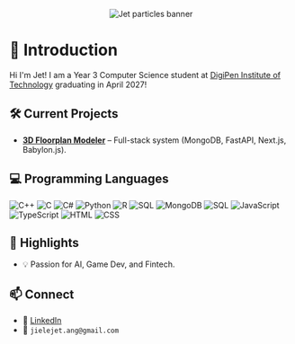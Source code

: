 <p align="center">
  <img src="https://raw.githubusercontent.com/JETANGJL/github-test/main/jet-particles.gif" alt="Jet particles banner" />
</p>

# 👋 Introduction
Hi I'm Jet! I am a Year 3 Computer Science student at [DigiPen Institute of Technology](https://www.digipen.edu.sg) graduating in April 2027!

## 🛠️ Current Projects
- **[3D Floorplan Modeler](https://github.com/JETANGJL/3d-floorplan)** – Full-stack system (MongoDB, FastAPI, Next.js, Babylon.js).

## 💻 Programming Languages
![C++](https://img.shields.io/badge/C++-00599C?style=flat-square&logo=c%2B%2B&logoColor=white)
![C](https://img.shields.io/badge/C-A8B9CC?style=flat-square&logo=c&logoColor=white)
![C#](https://img.shields.io/badge/C%23-239120?style=flat-square&logo=c-sharp&logoColor=white)
![Python](https://img.shields.io/badge/Python-3776AB?style=flat-square&logo=python&logoColor=white)
![R](https://img.shields.io/badge/R-276DC3?style=flat-square&logo=r&logoColor=white)
![SQL](https://img.shields.io/badge/SQL-4479A1?style=flat-square&logo=sql&logoColor=white)
![MongoDB](https://img.shields.io/badge/MongoDB-47A248?style=flat-square&logo=mongodb&logoColor=white)
![SQL](https://img.shields.io/badge/SQL-4479A1?style=flat-square&logo=sqlite&logoColor=white)
![JavaScript](https://img.shields.io/badge/JavaScript-F7DF1E?style=flat-square&logo=javascript&logoColor=black)
![TypeScript](https://img.shields.io/badge/TypeScript-3178C6?style=flat-square&logo=typescript&logoColor=white)
![HTML](https://img.shields.io/badge/HTML5-E34F26?style=flat-square&logo=html5&logoColor=white)
![CSS](https://img.shields.io/badge/CSS3-1572B6?style=flat-square&logo=css3&logoColor=white)

## 🌟 Highlights
- 💡 Passion for AI, Game Dev, and Fintech.

## 📫 Connect
- 💼 [LinkedIn](https://www.linkedin.com/in/jet-ang/)  
- 📧 `jielejet.ang@gmail.com`
